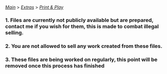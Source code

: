 [*Main*](https://github.com/PowerofMoll/Mining-Timing---A-fancreation-to-Blood-on-the-Clocktower/blob/main) > [_Extras_](https://github.com/PowerofMoll/Mining-Timing---A-fancreation-to-Blood-on-the-Clocktower/blob/main/Extras/README.md) > [_Print & Play_](https://github.com/PowerofMoll/Mining-Timing---A-fancreation-to-Blood-on-the-Clocktower/blob/main/Extras/Print%20%26%20Play/README.md)

### 1. Files are currently not publicly available but are prepared, contact me if you wish for them, this is made to combat illegal selling.

### 2. You are not allowed to sell any work created from these files.

### 3. These files are being worked on regularly, this point will be removed once this process has finished
